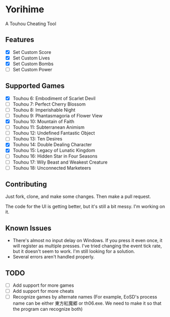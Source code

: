 # Yorihime

A Touhou Cheating Tool

## Features

- [x] Set Custom Score
- [x] Set Custom Lives
- [x] Set Custom Bombs
- [ ] Set Custom Power

## Supported Games

- [x] Touhou 6: Embodiment of Scarlet Devil
- [ ] Touhou 7: Perfect Cherry Blossom
- [ ] Touhou 8: Imperishable Night
- [ ] Touhou 9: Phantasmagoria of Flower View
- [x] Touhou 10: Mountain of Faith
- [ ] Touhou 11: Subterranean Animism
- [ ] Touhou 12: Undefined Fantastic Object
- [ ] Touhou 13: Ten Desires
- [x] Touhou 14: Double Dealing Character
- [x] Touhou 15: Legacy of Lunatic Kingdom
- [ ] Touhou 16: Hidden Star in Four Seasons
- [ ] Touhou 17: Wily Beast and Weakest Creature
- [ ] Touhou 18: Unconnected Marketeers

## Contributing

Just fork, clone, and make some changes. Then make a pull request.

The code for the UI is getting better, but it's still a bit messy. I'm working on it.

## Known Issues

- There's almost no input delay on Windows. If you press it even once, it will register as multiple presses. I've tried changing the event tick rate, but it doesn't seem to work. I'm still looking for a solution.
- Several errors aren't handled properly.

## TODO

- [ ] Add support for more games
- [ ] Add support for more cheats
- [ ] Recognize games by alternate names (For example, EoSD's process name can be either 東方紅魔郷 or th06.exe. We need to make it so that the program can recognize both)